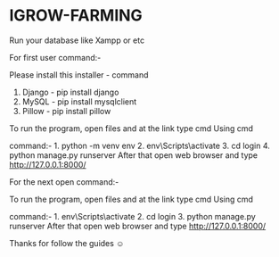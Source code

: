 # IGROW-FARMING

Run your database like Xampp or etc

For first user command:-

Please install this installer - command
1. Django - pip install django
2. MySQL - pip install mysqlclient
3. Pillow - pip install pillow

To run the program, open files and at the link type cmd
Using cmd

command:- 1. python -m venv env
          2. env\Scripts\activate
          3. cd login
          4. python manage.py runserver
After that open web browser and type http://127.0.0.1:8000/

For the next open command:-

To run the program, open files and at the link type cmd
Using cmd

command:- 1. env\Scripts\activate
          2. cd login
          3. python manage.py runserver
After that open web browser and type http://127.0.0.1:8000/

Thanks for follow the guides ☺️
